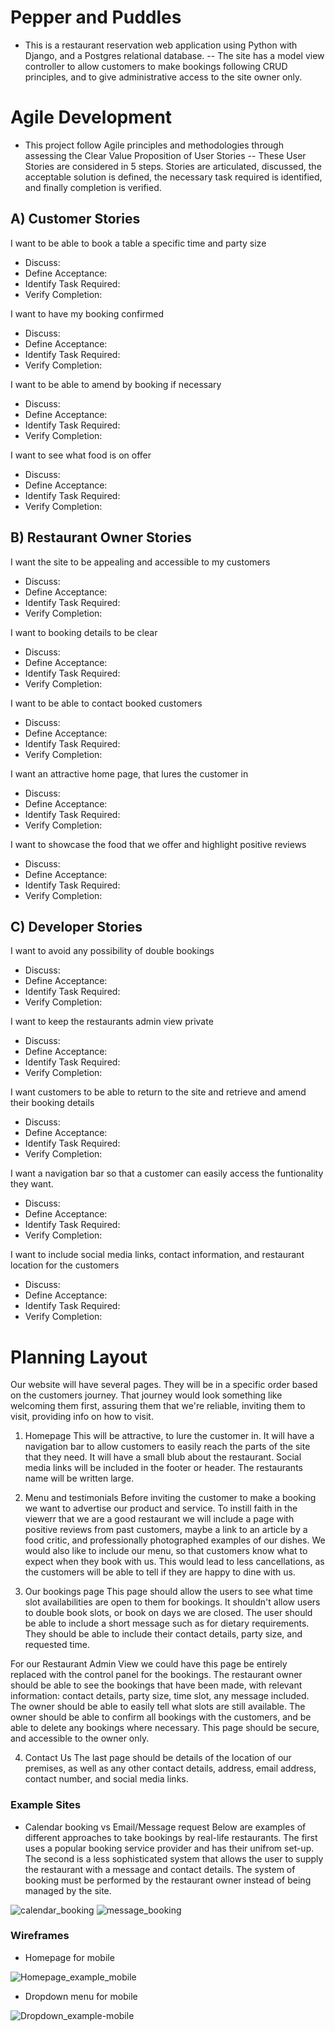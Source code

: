 # Pepper and Puddles

- This is a restaurant reservation web application using Python with Django, and a Postgres relational database.
-- The site has a model view controller to allow customers to make bookings following CRUD principles, and to give administrative access to the site owner only.

# Agile Development

- This project follow Agile principles and methodologies through assessing the Clear Value Proposition of User Stories
-- These User Stories are considered in 5 steps. Stories are articulated, discussed, the acceptable solution is defined, the necessary task required is identified, and finally completion is verified.

## A) Customer Stories
I want to be able to book a table a specific time and party size
- Discuss: 
- Define Acceptance:
- Identify Task Required:
- Verify Completion:

I want to have my booking confirmed
- Discuss: 
- Define Acceptance:
- Identify Task Required:
- Verify Completion:

I want to be able to amend by booking if necessary
- Discuss: 
- Define Acceptance:
- Identify Task Required:
- Verify Completion:

I want to see what food is on offer
- Discuss: 
- Define Acceptance:
- Identify Task Required:
- Verify Completion:

## B) Restaurant Owner Stories
I want the site to be appealing and accessible to my customers
- Discuss: 
- Define Acceptance:
- Identify Task Required:
- Verify Completion:

I want to booking details to be clear
- Discuss: 
- Define Acceptance:
- Identify Task Required:
- Verify Completion:

I want to be able to contact booked customers
- Discuss: 
- Define Acceptance:
- Identify Task Required:
- Verify Completion:

I want an attractive home page, that lures the customer in
- Discuss: 
- Define Acceptance:
- Identify Task Required:
- Verify Completion:

I want to showcase the food that we offer and highlight positive reviews
- Discuss: 
- Define Acceptance:
- Identify Task Required:
- Verify Completion:


## C) Developer Stories
I want to avoid any possibility of double bookings
- Discuss: 
- Define Acceptance:
- Identify Task Required:
- Verify Completion:

I want to keep the restaurants admin view private
- Discuss: 
- Define Acceptance:
- Identify Task Required:
- Verify Completion:

I want customers to be able to return to the site and retrieve and amend their booking details
- Discuss: 
- Define Acceptance:
- Identify Task Required:
- Verify Completion:

I want a navigation bar so that a customer can easily access the funtionality they want.
- Discuss: 
- Define Acceptance:
- Identify Task Required:
- Verify Completion:

I want to include social media links, contact information, and restaurant location for the customers
- Discuss: 
- Define Acceptance:
- Identify Task Required:
- Verify Completion:

# Planning Layout

Our website will have several pages. They will be in a specific order based on the customers journey. That journey would look something like welcoming them first, assuring them that we're reliable, inviting them to visit, providing info on how to visit.

1. Homepage
This will be attractive, to lure the customer in. It will have a navigation bar to allow customers to easily reach the parts of the site that they need. It will have a small blub about the restaurant. Social media links will be included in the footer or header. The restaurants name will be written large.

2. Menu and testimonials
Before inviting the customer to make a booking we want to advertise our product and service. To instill faith in the viewerr that we are a good restaurant we will include a page with positive reviews from past customers, maybe a link to an article by a food critic, and professionally photographed examples of our dishes. We would also like to include our menu, so that customers know what to expect when they book with us. This would lead to less cancellations, as the customers will be able to tell if they are happy to dine with us.

3. Our bookings page
This page should allow the users to see what time slot availabilities are open to them for bookings. It shouldn't allow users to double book slots, or book on days we are closed. The user should be able to include a short message such as for dietary requirements. They should be able to include their contact details, party size, and requested time.

For our Restaurant Admin View we could have this page be entirely replaced with the control panel for the bookings. The restaurant owner should be able to see the bookings that have been made, with relevant information: contact details, party size, time slot, any message included. The owner should be able to easily tell what slots are still available. The owner should be able to confirm all bookings with the customers, and be able to delete any bookings where necessary. This page should be secure, and accessible to the owner only.

4. Contact Us
The last page should be details of the location of our premises, as well as any other contact details, address, email address, contact number, and social media links.

### Example Sites

- Calendar booking vs Email/Message request
Below are examples of different approaches to take bookings by real-life restaurants. The first uses a popular booking service provider and has their unifrom set-up. The second is a less sophisticated system that allows the user to supply the restaurant with a message and contact details. The system of booking must be performed by the restaurant owner instead of being managed by the site.

![calendar_booking](assets/readme_documentation/calendar_booking_example.jpg) ![message_booking](assets/readme_documentation/booking_page_example.jpg)

### Wireframes

- Homepage for mobile

![Homepage_example_mobile](assets/readme_documentation/homepage_wireframe.jpg)
- Dropdown menu for mobile

![Dropdown_example-mobile](assets/readme_documentation/dropdown_wireframe.jpg)